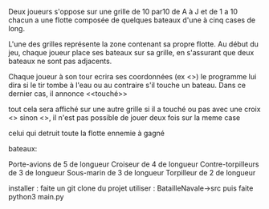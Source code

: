 Deux joueurs s'oppose sur une grille de 10 par10  de A à J et de 1 a 10
chacun a une flotte composée de quelques bateaux d'une à cinq cases de long.

L'une des grilles représente la zone contenant sa propre flotte. Au début du jeu, chaque joueur place ses bateaux sur sa grille, en s'assurant que deux bateaux ne sont pas adjacents.

Chaque joueur  à son tour  ecrira ses coordonnées  (ex <<a1>>) le programme lui dira si le tir tombe à l'eau ou au contraire s'il touche un bateau. Dans ce dernier cas, il annonce <<touché>>

tout cela sera affiché sur une autre grille si il a touché ou pas avec une croix <<X>> sinon <<x>>, il n'est pas possible de jouer deux fois sur la meme case

celui qui detruit toute la flotte ennemie à gagné

bateaux:

Porte-avions de 5 de longueur
Croiseur de 4 de longueur
Contre-torpilleurs de 3 de longueur
Sous-marin de 3 de longueur
Torpilleur de 2 de longueur

installer : faite un git clone du projet
utiliser : BatailleNavale->src
puis faite python3 main.py